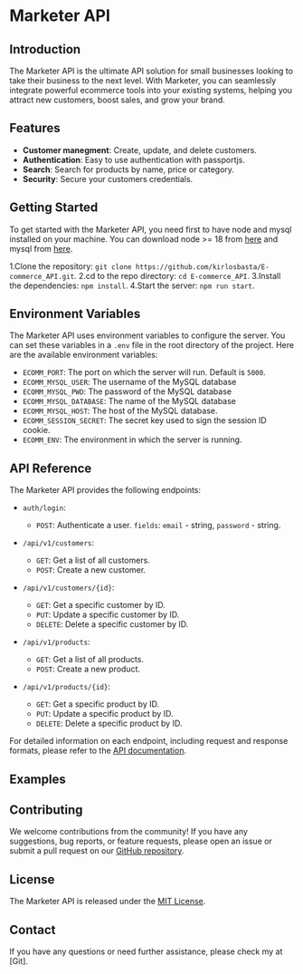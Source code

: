 # Marketer API

## Introduction
The Marketer API is the ultimate API solution for small businesses looking to take their business to the next level. With Marketer, you can seamlessly integrate powerful ecommerce tools into your existing systems, helping you attract new customers, boost sales, and grow your brand.

## Features
- **Customer manegment**: Create, update, and delete customers.
- **Authentication**: Easy to use authentication with passportjs.
- **Search**: Search for products by name, price or category. 
- **Security**: Secure your customers credentials.

## Getting Started
To get started with the Marketer API, you need first to have node and mysql installed on your machine. You can download node >= 18 from [here](https://nodejs.org/en/download/) and mysql from [here](https://dev.mysql.com/downloads/mysql/).

1.Clone the repository: `git clone https://github.com/kirlosbasta/E-commerce_API.git`.
2.cd to the repo directory: `cd E-commerce_API`.
3.Install the dependencies: `npm install`.
4.Start the server: `npm run start`.

## Environment Variables
The Marketer API uses environment variables to configure the server. You can set these variables in a `.env` file in the root directory of the project. Here are the available environment variables:

- `ECOMM_PORT`: The port on which the server will run. Default is `5000`.
- `ECOMM_MYSQL_USER`: The username of the MySQL database
- `ECOMM_MYSQL_PWD`: The password of the MySQL database
- `ECOMM_MYSQL_DATABASE`: The name of the MySQL database
- `ECOMM_MYSQL_HOST`: The host of the MySQL database.
- `ECOMM_SESSION_SECRET`: The secret key used to sign the session ID cookie.
- `ECOMM_ENV`: The environment in which the server is running.

## API Reference

The Marketer API provides the following endpoints:
- `auth/login`: 
    - `POST`: Authenticate a user.
        `fields`: `email` - string, `password` - string.
- `/api/v1/customers`: 
    - `GET`: Get a list of all customers.
    - `POST`: Create a new customer.

- `/api/v1/customers/{id}`:
    - `GET`: Get a specific customer by ID.
    - `PUT`: Update a specific customer by ID.
    - `DELETE`: Delete a specific customer by ID.
- `/api/v1/products`:
    - `GET`: Get a list of all products.
    - `POST`: Create a new product.
- `/api/v1/products/{id}`:
    - `GET`: Get a specific product by ID.
    - `PUT`: Update a specific product by ID.
    - `DELETE`: Delete a specific product by ID.

For detailed information on each endpoint, including request and response formats, please refer to the [API documentation](https://example.com/api-docs).


## Examples


## Contributing
We welcome contributions from the community! If you have any suggestions, bug reports, or feature requests, please open an issue or submit a pull request on our [GitHub repository](https://github.com/kirlosbasta/E-commerce_API).

## License
The Marketer API is released under the [MIT License](https://opensource.org/licenses/MIT).

## Contact
If you have any questions or need further assistance, please check my at
[Git].


